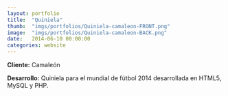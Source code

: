 ```yaml
---
layout:	portfolio
title:	"Quiniela"
thumb:	"imgs/portfolios/Quiniela-camaleon-FRONT.png"
image:  "imgs/portfolios/Quiniela-camaleon-BACK.png"
date:   2014-06-10 00:00:00
categories: website
---
```


**Cliente:** Camaleón

**Desarrollo:** Quiniela para el mundial de fútbol 2014 desarrollada en HTML5, MySQL y PHP.